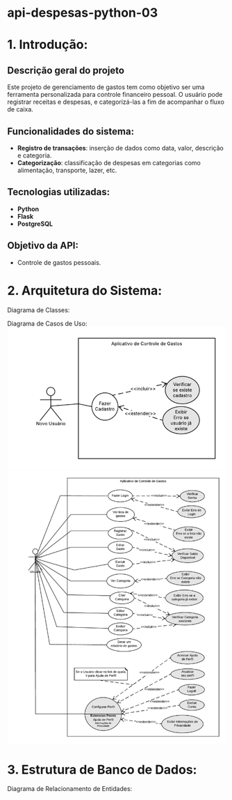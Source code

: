 # api-despesas-python-03

# 1. Introdução:

## Descrição geral do projeto

Este projeto de gerenciamento de gastos tem como objetivo ser uma ferramenta personalizada para controle financeiro pessoal. O usuário pode registrar receitas e despesas, e categorizá-las a fim de acompanhar o fluxo de caixa.

## Funcionalidades do sistema:

- **Registro de transações**: inserção de dados como data, valor, descrição e categoria.
- **Categorização**: classificação de despesas em categorias como alimentação, transporte, lazer, etc.

## Tecnologias utilizadas:

- **Python**
- **Flask**
- **PostgreSQL**

## Objetivo da API:

- Controle de gastos pessoais.

# 2. Arquitetura do Sistema:

Diagrama de Classes:

Diagrama de Casos de Uso:
![Diagrama de caso de uso](imagens/Caso1-Novo_Usuario.png)
![Diagrama de caso de uso](imagens/Caso2-Usuario_Existente.png)

# 3. Estrutura de Banco de Dados:

Diagrama de Relacionamento de Entidades:
